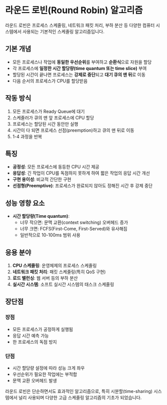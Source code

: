 # 라운드 로빈(Round Robin) 알고리즘

라운드 로빈은 프로세스 스케줄링, 네트워크 패킷 처리, 부하 분산 등 다양한 컴퓨터 시스템에서 사용되는 기본적인 스케줄링 알고리즘입니다.

## 기본 개념

- 모든 프로세스나 작업에 **동일한 우선순위**를 부여하고 **순환식**으로 자원을 할당
- 각 프로세스에 **일정한 시간 할당량(time quantum 또는 time slice)** 부여
- 할당된 시간이 끝나면 프로세스는 **강제로 중단**되고 **대기 큐의 맨 뒤**로 이동
- 다음 순서의 프로세스가 CPU를 할당받음

## 작동 방식

1. 모든 프로세스가 Ready Queue에 대기
2. 스케줄러가 큐의 맨 앞 프로세스에 CPU 할당
3. 프로세스는 할당된 시간 동안만 실행
4. 시간이 다 되면 프로세스 선점(preemption)하고 큐의 맨 뒤로 이동
5. 1-4 과정을 반복

## 특징

- **공정성**: 모든 프로세스에 동등한 CPU 시간 제공
- **응답성**: 긴 작업이 CPU를 독점하지 못하게 하여 짧은 작업의 응답 시간 개선
- **구현 용이성**: 비교적 간단한 구현
- **선점형(Preemptive)**: 프로세스가 완료되지 않아도 정해진 시간 후 강제 중단

## 성능 영향 요소

- **시간 할당량(Time quantum)**:
    - 너무 작으면: 문맥 교환(context switching) 오버헤드 증가
    - 너무 크면: FCFS(First-Come, First-Served)와 유사해짐
    - 일반적으로 10-100ms 범위 사용

## 응용 분야

1. **CPU 스케줄링**: 운영체제의 프로세스 스케줄링
2. **네트워크 패킷 처리**: 패킷 스케줄링(특히 QoS 구현)
3. **로드 밸런싱**: 웹 서버 등의 부하 분산
4. **실시간 시스템**: 소프트 실시간 시스템의 태스크 스케줄링

## 장단점

### 장점
- 모든 프로세스가 공정하게 실행됨
- 응답 시간 예측 가능
- 한 프로세스의 독점 방지

### 단점
- 시간 할당량 설정에 따라 성능 크게 좌우
- 우선순위가 필요한 작업에는 부적합
- 문맥 교환 오버헤드 발생

라운드 로빈은 단순하면서도 효과적인 알고리즘으로, 특히 시분할(time-sharing) 시스템에서 널리 사용되며 다양한 고급 스케줄링 알고리즘의 기초가 되었습니다.
